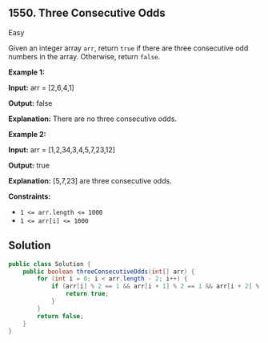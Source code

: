 ## 1550\. Three Consecutive Odds

Easy

Given an integer array `arr`, return `true` if there are three consecutive odd numbers in the array. Otherwise, return `false`.

**Example 1:**

**Input:** arr = [2,6,4,1]

**Output:** false

**Explanation:** There are no three consecutive odds.

**Example 2:**

**Input:** arr = [1,2,34,3,4,5,7,23,12]

**Output:** true

**Explanation:** [5,7,23] are three consecutive odds.

**Constraints:**

*   `1 <= arr.length <= 1000`
*   `1 <= arr[i] <= 1000`

## Solution

```java
public class Solution {
    public boolean threeConsecutiveOdds(int[] arr) {
        for (int i = 0; i < arr.length - 2; i++) {
            if (arr[i] % 2 == 1 && arr[i + 1] % 2 == 1 && arr[i + 2] % 2 == 1) {
                return true;
            }
        }
        return false;
    }
}
```